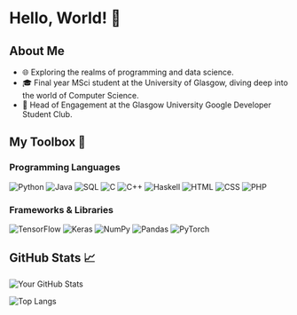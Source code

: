 

<!--
**holly-hewitt/holly-hewitt** is a ✨ _special_ ✨ repository because its `README.md` (this file) appears on your GitHub profile.

Here are some ideas to get you started:

- 🔭 I’m currently working on ...
- 🌱 I’m currently learning ...
- 👯 I’m looking to collaborate on ...
- 🤔 I’m looking for help with ...
- 💬 Ask me about ...
- 📫 How to reach me: ...
- 😄 Pronouns: ...
- ⚡ Fun fact: ...
-->

# Hello, World! 👋

## About Me

- 🌐 Exploring the realms of programming and data science.
- 🎓 Final year MSci student at the University of Glasgow, diving deep into the world of Computer Science.
- 👥 Head of Engagement at the Glasgow University Google Developer Student Club.

## My Toolbox 🧰

### Programming Languages
![Python](https://img.shields.io/badge/Python-%233776AB.svg?&style=for-the-badge&logo=python&logoColor=white)
![Java](https://img.shields.io/badge/Java-%23007396.svg?&style=for-the-badge&logo=java&logoColor=white)
![SQL](https://img.shields.io/badge/SQL-%2300758F.svg?&style=for-the-badge&logo=sqlite&logoColor=white)
![C](https://img.shields.io/badge/C-%2300599C.svg?&style=for-the-badge&logo=c&logoColor=white)
![C++](https://img.shields.io/badge/C++-%2300599C.svg?&style=for-the-badge&logo=c%2B%2B&logoColor=white)
![Haskell](https://img.shields.io/badge/Haskell-%230871B6.svg?&style=for-the-badge&logo=haskell&logoColor=white)
![HTML](https://img.shields.io/badge/HTML-%23E34F26.svg?&style=for-the-badge&logo=html5&logoColor=white)
![CSS](https://img.shields.io/badge/CSS-%231572B6.svg?&style=for-the-badge&logo=css3&logoColor=white)
![PHP](https://img.shields.io/badge/PHP-%23777BB4.svg?&style=for-the-badge&logo=php&logoColor=white)

### Frameworks & Libraries
![TensorFlow](https://img.shields.io/badge/TensorFlow-%23FF6F00.svg?&style=for-the-badge&logo=tensorflow&logoColor=white)
![Keras](https://img.shields.io/badge/Keras-%23D00000.svg?&style=for-the-badge&logo=keras&logoColor=white)
![NumPy](https://img.shields.io/badge/NumPy-%23013243.svg?&style=for-the-badge&logo=numpy&logoColor=white)
![Pandas](https://img.shields.io/badge/Pandas-%23150458.svg?&style=for-the-badge&logo=pandas&logoColor=white)
![PyTorch](https://img.shields.io/badge/PyTorch-%23EE4C2C.svg?&style=for-the-badge&logo=pytorch&logoColor=white)

## GitHub Stats 📈

![Your GitHub Stats](https://github-readme-stats.vercel.app/api?username=holly-hewitt&show_icons=true&count_private=true&hide=stars&theme=radical)

![Top Langs](https://github-readme-stats.vercel.app/api/top-langs/?username=holly-hewitt&layout=compact&theme=radical)

